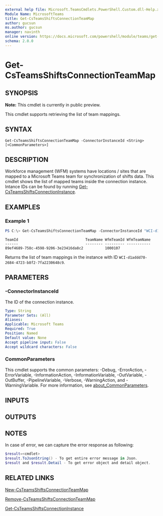```yaml
---
external help file: Microsoft.TeamsCmdlets.PowerShell.Custom.dll-Help.xml
Module Name: MicrosoftTeams
title: Get-CsTeamsShiftsConnectionTeamMap
author: gucsun
ms.author: gucsun
manager: navinth
online version: https://docs.microsoft.com/powershell/module/teams/get-csteamsshiftsconnectionteammap
schema: 2.0.0
---
```


# Get-CsTeamsShiftsConnectionTeamMap

## SYNOPSIS

**Note:** This cmdlet is currently in public preview.

This cmdlet supports retrieving the list of team mappings.

## SYNTAX

```
Get-CsTeamsShiftsConnectionTeamMap -ConnectorInstanceId <String> [<CommonParameters>]
```

## DESCRIPTION

Workforce management (WFM) systems have locations / sites that are mapped to a Microsoft Teams team for synchronization of shifts data.  This cmdlet shows the list of mapped teams inside the connection instance. Intance IDs can be found by running [Get-CsTeamsShiftsConnectionInstance](Get-CsTeamsShiftsConnectionInstance.md).

## EXAMPLES

### Example 1
```powershell
PS C:\> Get-CsTeamsShiftsConnectionTeamMap -ConnectorInstanceId "WCI-d1addd70-2684-4723-b8f2-7fa2230648c9"
```
```output
TeamId                               TeamName WfmTeamId WfmTeamName
------                               -------- --------- -----------
89ef4689-758c-4598-9206-3e23416da8c2          1000107
```

Returns the list of team mappings in the instance with ID `WCI-d1addd70-2684-4723-b8f2-7fa2230648c9`.

## PARAMETERS

### -ConnectorInstanceId

The ID of the connection instance.

```yaml
Type: String
Parameter Sets: (All)
Aliases:
Applicable: Microsoft Teams
Required: True
Position: Named
Default value: None
Accept pipeline input: False
Accept wildcard characters: False
```

### CommonParameters
This cmdlet supports the common parameters: -Debug, -ErrorAction, -ErrorVariable, -InformationAction, -InformationVariable, -OutVariable, -OutBuffer, -PipelineVariable, -Verbose, -WarningAction, and -WarningVariable. For more information, see [about_CommonParameters](https://go.microsoft.com/fwlink/?LinkID=113216).

## INPUTS

## OUTPUTS

## NOTES
In case of error, we can capture the error response as following:

```powershell
$result=<cmdlet>
$result.ToJsonString() - To get entire error message in Json.
$result and $result.Detail - To get error object and detail object.
```

## RELATED LINKS

[New-CsTeamsShiftsConnectionTeamMap](New-CsTeamsShiftsConnectionTeamMap.md)

[Remove-CsTeamsShiftsConnectionTeamMap](Remove-CsTeamsShiftsConnectionTeamMap.md)

[Get-CsTeamsShiftsConnectionInstance](Get-CsTeamsShiftsConnectionInstance.md)
